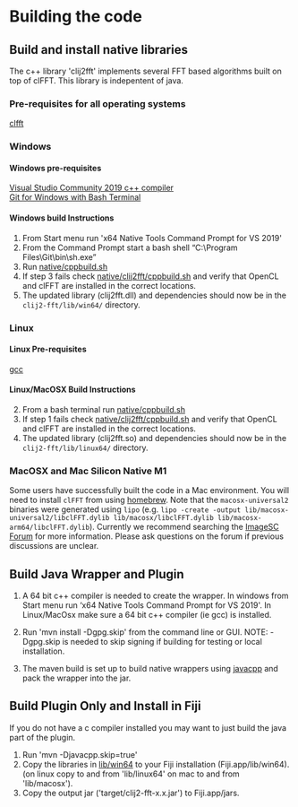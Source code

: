# Building the code

## Build and install native libraries

The c++ library 'clij2fft' implements several FFT based algorithms built on top of clFFT.  This library is indepentent of java. 

### Pre-requisites for all operating systems

[clfft](https://github.com/clMathLibraries/clFFT/releases)

### Windows

#### Windows pre-requisites

[Visual Studio Community 2019 c++ compiler](https://visualstudio.microsoft.com/vs/community/)    
[Git for Windows with Bash Terminal](https://gitforwindows.org/)  

#### Windows build Instructions 

1.  From Start menu run 'x64 Native Tools Command Prompt for VS 2019'
2.  From the Command Prompt start a bash shell “C:\Program Files\Git\bin\sh.exe”  
3.  Run [native/cppbuild.sh](https://github.com/clij/clij2-fft/blob/master/native/cppbuild.sh)  
4.  If step 3 fails check [native/clij2fft/cppbuild.sh](https://github.com/clij/clij2-fft/blob/master/native/clij2fft/cppbuild.sh#L26) and verify that OpenCL and clFFT are installed in the correct locations.  
5.  The updated library (clij2fft.dll) and dependencies should now be in the ```clij2-fft/lib/win64/``` directory. 

### Linux

#### Linux Pre-requisites  

[gcc](https://gcc.gnu.org/)

#### Linux/MacOSX Build Instructions

2.  From a bash terminal run [native/cppbuild.sh](https://github.com/clij/clij2-fft/blob/master/native/cppbuild.sh)  
3.  If step 1 fails check [native/clij2fft/cppbuild.sh](https://github.com/clij/clij2-fft/blob/master/native/clij2fft/cppbuild.sh#L26) and verify that OpenCL and clFFT are installed in the correct locations.
4.  The updated library (clij2fft.so) and dependencies should now be in the ```clij2-fft/lib/linux64/``` directory.

### MacOSX and Mac Silicon Native M1

Some users have successfully built the code in a Mac environment. 
You will need to install `clFFT` from using [homebrew](https://brew.sh/).
Note that the `macosx-universal2` binaries were generated using `lipo` (e.g. `lipo -create -output lib/macosx-universal2/libclFFT.dylib lib/macosx/libclFFT.dylib lib/macosx-arm64/libclFFT.dylib`). 
Currently we recommend searching the [ImageSC Forum](https://forum.image.sc/search?q=apple%20M1%20clij%20deconvolution) for more information.  Please ask questions on the forum if previous discussions are unclear.    

## Build Java Wrapper and Plugin

1.  A 64 bit c++ compiler is needed to create the wrapper.  In windows from Start menu run ‘x64 Native Tools Command Prompt for VS 2019'.  In Linux/MacOsx make sure a 64 bit c++ compiler (ie gcc) is installed. 

2. Run 'mvn install -Dgpg.skip' from the command line or GUI.
   NOTE:  -Dgpg.skip is needed to skip signing if building for testing or local installation.  
   
4. The maven build is set up to build native wrappers using [javacpp](https://github.com/bytedeco/javacpp) and pack the wrapper into the jar. 

## Build Plugin Only and Install in Fiji

If you do not have a c compiler installed you may want to just build the java part of the plugin. 

1.  Run 'mvn -Djavacpp.skip=true'
2.  Copy the libraries in [lib/win64](https://github.com/clij/clij2-fft/tree/master/lib/win64) to your Fiji installation (Fiji.app/lib/win64).  (on linux copy to and from 'lib/linux64' on mac to and from 'lib/macosx').
3. Copy the output jar ('target/clij2-fft-x.x.jar') to Fiji.app/jars. 
